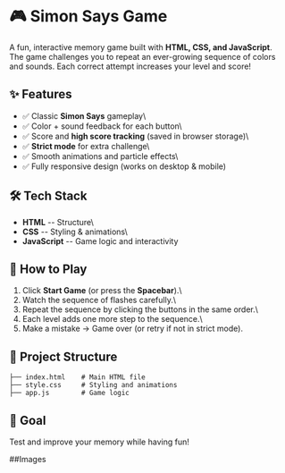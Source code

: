 # 🎮 Simon Says Game

A fun, interactive memory game built with **HTML, CSS, and
JavaScript**.\
The game challenges you to repeat an ever-growing sequence of colors and
sounds. Each correct attempt increases your level and score!

## ✨ Features

-   ✅ Classic **Simon Says** gameplay\
-   ✅ Color + sound feedback for each button\
-   ✅ Score and **high score tracking** (saved in browser storage)\
-   ✅ **Strict mode** for extra challenge\
-   ✅ Smooth animations and particle effects\
-   ✅ Fully responsive design (works on desktop & mobile)

## 🛠️ Tech Stack

-   **HTML** -- Structure\
-   **CSS** -- Styling & animations\
-   **JavaScript** -- Game logic and interactivity

## 🚀 How to Play

1.  Click **Start Game** (or press the **Spacebar**).\
2.  Watch the sequence of flashes carefully.\
3.  Repeat the sequence by clicking the buttons in the same order.\
4.  Each level adds one more step to the sequence.\
5.  Make a mistake → Game over (or retry if not in strict mode).

## 📂 Project Structure

    ├── index.html    # Main HTML file
    ├── style.css     # Styling and animations
    ├── app.js        # Game logic

## 🎯 Goal

Test and improve your memory while having fun!

##Images

